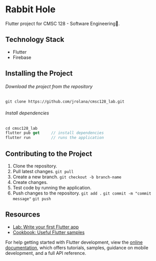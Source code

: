 # Rabbit Hole

Flutter project for CMSC 128 - Software Engineering🚀.

## Technology Stack

- Flutter
- Firebase

## Installing the Project

###### Download the project from the repository

```
git clone https://github.com/jrolana/cmsc128_lab.git
```

###### Install dependencies

```dart
cd cmsc128_lab
flutter pub get     // install dependencies
flutter run         // runs the application
```

## Contributing to the Project

1. Clone the repository.
2. Pull latest changes.
   `git pull`
3. Create a new branch.
   `git checkout -b branch-name`
4. Create changes.
5. Test code by running the application.
6. Push changes to the repository.
   `git add .`
   `git commit -m "commit message"`
   `git push`

## Resources

- [Lab: Write your first Flutter app](https://docs.flutter.dev/get-started/codelab)
- [Cookbook: Useful Flutter samples](https://docs.flutter.dev/cookbook)

For help getting started with Flutter development, view the
[online documentation](https://docs.flutter.dev/), which offers tutorials,
samples, guidance on mobile development, and a full API reference.
